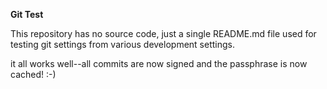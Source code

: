 **Git Test**

This repository has no source code, just a single README.md file used for testing git settings from various development settings.

it all works well--all commits are now signed and the passphrase is now cached!  :-)
